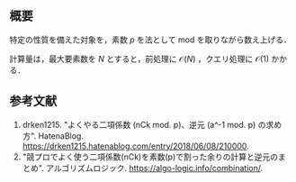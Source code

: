 ## 概要

特定の性質を備えた対象を，素数 $p$ を法として mod を取りながら数え上げる．

計算量は，最大要素数を $N$ とすると，前処理に $\mathcal{O}(N)$ ，クエリ処理に $\mathcal{O}(1)$ かかる．


## 参考文献

1. drken1215. "よくやる二項係数 (nCk mod. p)、逆元 (a^-1 mod. p) の求め方". HatenaBlog. <https://drken1215.hatenablog.com/entry/2018/06/08/210000>.
1. "競プロでよく使う二項係数(nCk)を素数(p)で割った余りの計算と逆元のまとめ". アルゴリズムロジック. <https://algo-logic.info/combination/>.
